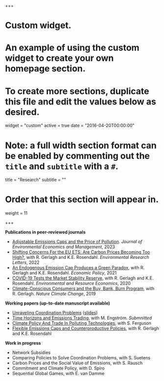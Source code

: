 +++
# Custom widget.
# An example of using the custom widget to create your own homepage section.
# To create more sections, duplicate this file and edit the values below as desired.
widget = "custom"
active = true
date = "2016-04-20T00:00:00"

# Note: a full width section format can be enabled by commenting out the `title` and `subtitle` with a `#`.
title = "Research"
subtitle = ""

# Order that this section will appear in.
weight = 11

+++

**Publications in peer-reviewed journals**

- [Adjustable Emissions Caps and the Price of Pollution](https://www.sciencedirect.com/science/article/pii/S0095069623000116).  _Journal of Environmental Economics and Management_, 2023
- [Shifting Concerns For the EU ETS: Are Carbon Prices Becoming Too High?](https://iopscience.iop.org/article/10.1088/1748-9326/ac63d6), with R. Gerlagh and K.E. Rosendahl. _Environmental Research Letters_, 2022
- [An Endogenous Emission Cap Produces a Green Paradox](https://academic.oup.com/economicpolicy/article/36/107/485/6178790), with R. Gerlagh and K.E. Rosendahl. _Economic Policy_, 2021
- [COVID-19 Tests the Market Stability Reserve](https://link.springer.com/article/10.1007/s10640-020-00441-0), with R. Gerlagh and K.E. Rosendahl. _Environmental and Resource Economics_, 2020
- [Climate-Conscious Consumers and the Buy, Bank, Burn Program](https://www.nature.com/articles/s41558-019-0482-0), with R. Gerlagh. _Nature Climate Change_, 2019

**Working papers (up-to-date manuscript available)**

- [Unraveling Coordination Problems](https://papers.ssrn.com/sol3/papers.cfm?abstract_id=4552733) ([slides](https://www.roweno.nl/files/slides_GPD.pdf))
- [Time Horizons and Emissions Trading](https://openaccess.nhh.no/nhh-xmlui/handle/11250/3113286), with M. Engström. _Submnitted_
- [Climate Policy And Trade In Polluting Technologies](https://openaccess.nhh.no/nhh-xmlui/handle/11250/3114448), with S. Ferguson
- [Flexible Emissions Caps and Counterproductive Policies](https://www.roweno.nl/files/Flexible.pdf), with R. Gerlagh and K.E. Rosendahl



**Work in progress**

- Network Subsidies
- Comparing Policies to Solve Coordination Problems, with S. Suetens
- Carbon Prices and the Social Value of Emissions, with S. Rausch
- Commitment and Climate Policy, with D. Spiro
- Sequential Global Games, with E. van Damme

